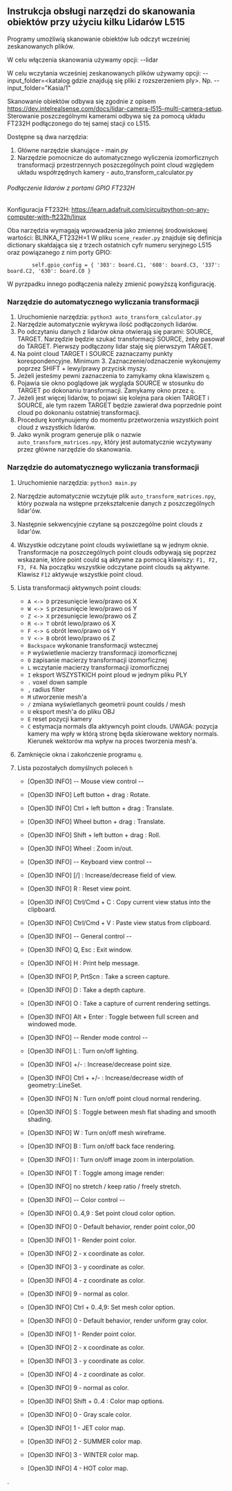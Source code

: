 ## Instrukcja obsługi narzędzi do skanowania obiektów przy użyciu kilku Lidarów L515

Programy umożliwią skanowanie obiektów lub odczyt wcześniej zeskanowanych plików.

W celu włączenia skanowania używamy opcji: --lidar

W celu wczytania wcześniej zeskanowanych plików używamy opcji: --input_folder=<katalog gdzie znajdują się pliki z rozszerzeniem ply>. Np. --input_folder="Kasia/1"

Skanowanie obiektów odbywa się zgodnie z opisem https://dev.intelrealsense.com/docs/lidar-camera-l515-multi-camera-setup. Sterowanie poszczególnymi kamerami odbywa się za pomocą układu FT232H podłączonego do tej samej stacji co L515.

Dostępne są dwa narzędzia:
1. Główne narzędzie skanujące - main.py
2. Narzędzie pomocnicze do automatycznego wyliczenia izomorficznych transformacji przestrzennych poszczególnych point cloud względem układu współrzędnych kamery - auto_transform_calculator.py

###### Podłączenie lidarów z portami GPIO FT232H
Konfiguracja FT232H: https://learn.adafruit.com/circuitpython-on-any-computer-with-ft232h/linux

Oba narzędzia wymagają wprowadzenia jako zmiennej środowiskowej wartości: BLINKA_FT232H=1
W pliku `scene_reader.py` znajduje się definicja dictionary skałdająca się z trzech ostatnich cyfr numeru seryjnego L515 oraz powiązanego z nim porty GPIO:

`        self.gpio_config = {
            '303': board.C1,
            '608': board.C3,
            '337': board.C2,
            '630': board.C0
        }`

  W pyrzpadku innego podłączenia należy zmienić powyższą konfigurację.


### Narzędzie do automatycznego wyliczania transformacji

1. Uruchomienie narzędzia: `python3 auto_transform_calculator.py`
2. Narzędzie automatycznie wykrywa ilość podłączonych lidarów.
3. Po odczytaniu danych z lidarów okna otwierają się parami: SOURCE, TARGET. Narzędzie będzie szukać transformacji SOURCE, żeby pasował do TARGET. Pierwszy podłączony lidar staję się pierwszym TARGET.
4. Na point cloud TARGET i SOURCE zaznaczamy punkty korespondencyjne. Minimum 3. Zaznaczenie/odznaczenie wykonujemy poprzez SHIFT + lewy/prawy przycisk myszy.
5. Jeżeli jesteśmy pewni zaznaczenia to zamykamy okna klawiszem `q`.
6. Pojawia sie okno poglądowe jak wygląda SOURCE w stosunku do TARGET po dokonaniu transformacji. Zamykamy okno przez `q`.
7. Jeżeli jest więcej lidarów, to pojawi się kolejna para okien TARGET i SOURCE, ale tym razem TARGET będzie zawierał dwa poprzednie point cloud po dokonaniu ostatniej transformacji.
8. Procedurę kontynuujemy do momentu przetworzenia wszystkich point cloud z wszystkich lidarów.
9. Jako wynik program generuje plik o nazwie `auto_transform_matrices.npy`, który jest automatycznie wczytywany przez główne narzędzie do skanowania.

### Narzędzie do automatycznego wyliczania transformacji

1. Uruchomienie narzędzia: `python3 main.py`
2. Narzędzie automatycznie wczytuje plik `auto_transform_matrices.npy`, który pozwala na wstępne przekształcenie danych z poszczególnych lidar'ów.
3. Następnie sekwencyjnie czytane są  poszczególne point clouds z lidar'ów.
4. Wszystkie odczytane point clouds wyświetlane są w jednym oknie. Transformacje na poszczególnych point clouds odbywają się poprzez wskazanie, które point could są aktywne za pomocą klawiszy: `F1, F2, F3, F4`. Na początku wszystkie odczytane point clouds są aktywne. Klawisz `F12` aktywuje wszystkie point cloud.
5. Lista transformacji aktywnych point clouds:
    * `A <-> D` przesunięcie lewo/prawo oś X
    * `W <-> S` przesunięcie lewo/prawo oś Y
    * `Z <-> X` przesunięcie lewo/prawo oś Z
    * `R <-> T` obrót lewo/prawo oś X
    * `F <-> G` obrót lewo/prawo oś Y
    * `V <-> B` obrót lewo/prawo oś Z
    * `Backspace` wykonanie transformacji wstecznej
    * `P` wyświetlenie macierzy transformacji izomorficznej
    * `O` zapisanie macierzy transformacji izomorficznej
    * `L` wczytanie macierzy transformacji izomorficznej
    * `I` eksport WSZYSTKICH point ploud w jednym pliku PLY
    * `.` voxel down sample
    * `,` radius filter
    * `M` utworzenie mesh'a
    * `/` zmiana wyświetlanych geometrii pount coulds / mesh
    * `U` eksport mesh'a do pliku OBJ
    * `E` reset pozycji kamery
    * `C` estymacja normals dla aktywncyh point clouds. UWAGA: pozycja kamery ma wpły w którą stronę będa skierowane wektory normals. Kierunek wektorów ma wpływ na proces tworzenia mesh'a.
6. Zamknięcie okna i zakończenie programu `q`.
7. Lista pozostałych domyślnych poleceń `h` 

    * [Open3D INFO]   -- Mouse view control --
    * [Open3D INFO]     Left button + drag         : Rotate.
    * [Open3D INFO]     Ctrl + left button + drag  : Translate.
    * [Open3D INFO]     Wheel button + drag        : Translate.
    * [Open3D INFO]     Shift + left button + drag : Roll.
    * [Open3D INFO]     Wheel                      : Zoom in/out.
 
    * [Open3D INFO]   -- Keyboard view control --
    * [Open3D INFO]     [/]          : Increase/decrease field of view.
    * [Open3D INFO]     R            : Reset view point.
    * [Open3D INFO]     Ctrl/Cmd + C : Copy current view status into the clipboard.
    * [Open3D INFO]     Ctrl/Cmd + V : Paste view status from clipboard.
 
    * [Open3D INFO]   -- General control --
    * [Open3D INFO]     Q, Esc       : Exit window.
    * [Open3D INFO]     H            : Print help message.
    * [Open3D INFO]     P, PrtScn    : Take a screen capture.
    * [Open3D INFO]     D            : Take a depth capture.
    * [Open3D INFO]     O            : Take a capture of current rendering settings.
    * [Open3D INFO]     Alt + Enter  : Toggle between full screen and windowed mode.
 
    * [Open3D INFO]   -- Render mode control --
    * [Open3D INFO]     L            : Turn on/off lighting.
    * [Open3D INFO]     +/-          : Increase/decrease point size.
    * [Open3D INFO]     Ctrl + +/-   : Increase/decrease width of geometry::LineSet.
    * [Open3D INFO]     N            : Turn on/off point cloud normal rendering.
    * [Open3D INFO]     S            : Toggle between mesh flat shading and smooth shading.
    * [Open3D INFO]     W            : Turn on/off mesh wireframe.
    * [Open3D INFO]     B            : Turn on/off back face rendering.
    * [Open3D INFO]     I            : Turn on/off image zoom in interpolation.
    * [Open3D INFO]     T            : Toggle among image render:
    * [Open3D INFO]                    no stretch / keep ratio / freely stretch.

    * [Open3D INFO]   -- Color control --
    * [Open3D INFO]     0..4,9       : Set point cloud color option.
    * [Open3D INFO]                    0 - Default behavior, render point color.,00
    * [Open3D INFO]                    1 - Render point color.
    * [Open3D INFO]                    2 - x coordinate as color.
    * [Open3D INFO]                    3 - y coordinate as color.
    * [Open3D INFO]                    4 - z coordinate as color.
    * [Open3D INFO]                    9 - normal as color.
    * [Open3D INFO]     Ctrl + 0..4,9: Set mesh color option.
    * [Open3D INFO]                    0 - Default behavior, render uniform gray color.
    * [Open3D INFO]                    1 - Render point color.
    * [Open3D INFO]                    2 - x coordinate as color.
    * [Open3D INFO]                    3 - y coordinate as color.
    * [Open3D INFO]                    4 - z coordinate as color.
    * [Open3D INFO]                    9 - normal as color.
    * [Open3D INFO]     Shift + 0..4 : Color map options.
    * [Open3D INFO]                    0 - Gray scale color.
    * [Open3D INFO]                    1 - JET color map.
    * [Open3D INFO]                    2 - SUMMER color map.
    * [Open3D INFO]                    3 - WINTER color map.
    * [Open3D INFO]                    4 - HOT color map.
     
    
.